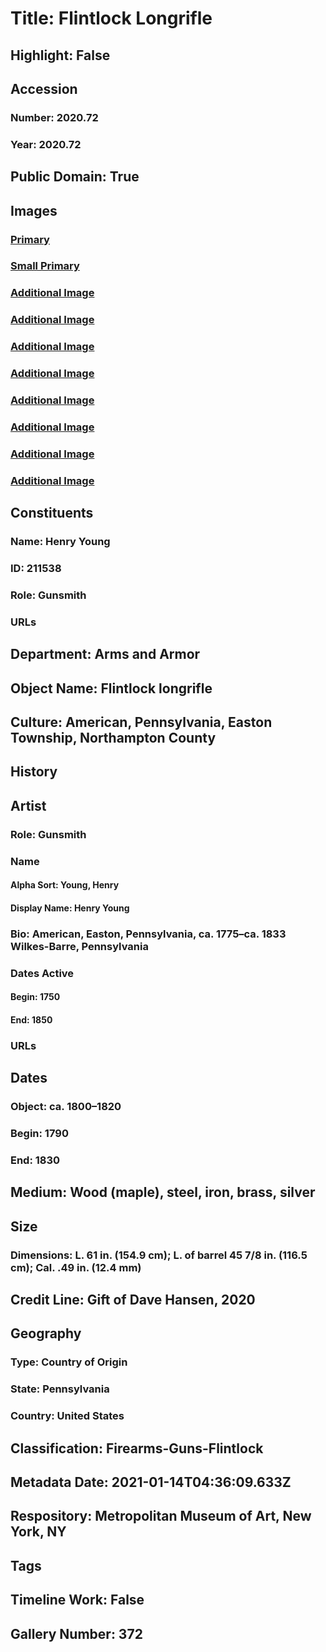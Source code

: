 # Title: Flintlock Longrifle
## Highlight: False
## Accession
### Number: 2020.72
### Year: 2020.72
## Public Domain: True
## Images
### [Primary](https://images.metmuseum.org/CRDImages/aa/original/LC-TR_50_2020-009.jpg)
### [Small Primary](https://images.metmuseum.org/CRDImages/aa/web-large/LC-TR_50_2020-009.jpg)
### [Additional Image](https://images.metmuseum.org/CRDImages/aa/original/LC-TR_50_2020-014.jpg)
### [Additional Image](https://images.metmuseum.org/CRDImages/aa/original/LC-TR_50_2020-016.jpg)
### [Additional Image](https://images.metmuseum.org/CRDImages/aa/original/LC-TR_50_2020-018.jpg)
### [Additional Image](https://images.metmuseum.org/CRDImages/aa/original/DP-19546-002.jpg)
### [Additional Image](https://images.metmuseum.org/CRDImages/aa/original/DP-19546-001.jpg)
### [Additional Image](https://images.metmuseum.org/CRDImages/aa/original/DP-19546-005.jpg)
### [Additional Image](https://images.metmuseum.org/CRDImages/aa/original/DP-19546-004.jpg)
### [Additional Image](https://images.metmuseum.org/CRDImages/aa/original/DP-19546-003.jpg)
## Constituents
### Name: Henry Young
### ID: 211538
### Role: Gunsmith
### URLs
## Department: Arms and Armor
## Object Name: Flintlock longrifle
## Culture: American, Pennsylvania, Easton Township, Northampton County
## History
## Artist
### Role: Gunsmith
### Name
#### Alpha Sort: Young, Henry
#### Display Name: Henry Young
### Bio: American, Easton, Pennsylvania, ca. 1775–ca. 1833 Wilkes-Barre, Pennsylvania
### Dates Active
#### Begin: 1750
#### End: 1850
### URLs
## Dates
### Object: ca. 1800–1820
### Begin: 1790
### End: 1830
## Medium: Wood (maple), steel, iron, brass, silver
## Size
### Dimensions: L. 61 in. (154.9 cm); L. of barrel 45 7/8 in. (116.5 cm); Cal. .49 in. (12.4 mm)
## Credit Line: Gift of Dave Hansen, 2020
## Geography
### Type: Country of Origin
### State: Pennsylvania
### Country: United States
## Classification: Firearms-Guns-Flintlock
## Metadata Date: 2021-01-14T04:36:09.633Z
## Respository: Metropolitan Museum of Art, New York, NY
## Tags
## Timeline Work: False
## Gallery Number: 372